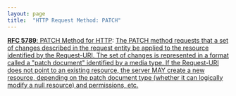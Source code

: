```yaml
---
layout: page
title:  "HTTP Request Method: PATCH"
---
```


[**RFC 5789**: PATCH Method for HTTP](/specs/IETF/RFC/5789 "Several applications extending the Hypertext Transfer Protocol (HTTP) require a feature to do partial resource modification. The existing HTTP PUT method only allows a complete replacement of a document. This proposal adds a new HTTP method, PATCH, to modify an existing HTTP resource."): [The PATCH method requests that a set of changes described in the request entity be applied to the resource identified by the Request-URI. The set of changes is represented in a format called a "patch document" identified by a media type. If the Request-URI does not point to an existing resource, the server MAY create a new resource, depending on the patch document type (whether it can logically modify a null resource) and permissions, etc.](http://tools.ietf.org/html/rfc5789#section-2)

